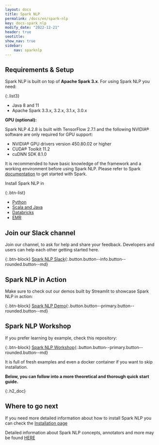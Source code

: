 ```yaml
---
layout: docs
title: Spark NLP
permalink: /docs/en/spark-nlp
key: docs-spark_nlp
modify_date: "2022-12-21"
header: true
seotitle:
show_nav: true
sidebar:
    nav: sparknlp
---
```


<div class="main-docs" markdown="1">

<div class="block-box quickstart-box"><div class="left-box" markdown="1">

## Requirements & Setup

Spark NLP is built on top of **Apache Spark 3.x**. For using Spark NLP you need:

{:.list3}
- Java 8 and 11
- Apache Spark 3.3.x, 3.2.x, 3.1.x, 3.0.x

**GPU (optional):**

Spark NLP 4.2.8 is built with TensorFlow 2.7.1 and the following NVIDIA® software are only required for GPU support:

- NVIDIA® GPU drivers version 450.80.02 or higher
- CUDA® Toolkit 11.2
- cuDNN SDK 8.1.0

It is recommended to have basic knowledge of the framework and a working environment before using Spark NLP.
Please refer to Spark [documentation](http://spark.apache.org/docs/latest/index.html) to get started with Spark.

</div><div class="right-box" markdown="1">

Install Spark NLP in

{:.btn-list}
* [Python](https://nlp.johnsnowlabs.com/docs/en/install#python)
* [Scala and Java](https://nlp.johnsnowlabs.com/docs/en/install#scala-and-java)
* [Databricks](https://nlp.johnsnowlabs.com/docs/en/install#databricks-support)
* [EMR](https://nlp.johnsnowlabs.com/docs/en/install#emr-support)

</div></div>

<div class="block-wrapper"><div class="block-box" markdown="1">

## Join our Slack channel

Join our channel, to ask for help and share your feedback. Developers and users can help each other getting started here.

{:.btn-block}
[Spark NLP Slack](https://www.johnsnowlabs.com/slack-redirect){:.button.button--info.button--rounded.button--md}

</div><div class="block-box" markdown="1">

## Spark NLP in Action

Make sure to check out our demos built by Streamlit to showcase Spark NLP in action:

{:.btn-block}
[Spark NLP Demo](/demo){:.button.button--primary.button--rounded.button--md}

</div></div>

<div class="block-wrapper"><div class="block-box" markdown="1">

## Spark NLP Workshop

If you prefer learning by example, check this repository:

{:.btn-block}
[Spark NLP Workshop](https://github.com/JohnSnowLabs/spark-nlp-workshop){:.button.button--primary.button--rounded.button--md}

</div><div class="block-box" markdown="1">

It is full of fresh examples and even a docker container if you want to skip installation.

<b>Below, you can follow into a more theoretical and thorough quick start guide.</b>

</div></div>

<div class="go_next" markdown="1">

{:.h2_doc}
## Where to go next

If you need more detailed information about how to install Spark NLP you can check the [Installation page](install)

Detailed information about Spark NLP concepts, annotators and more may
be found [HERE](annotators)

</div>


</div>
